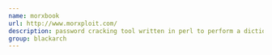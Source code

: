 ```yaml
---
name: morxbook
url: http://www.morxploit.com/
description: password cracking tool written in perl to perform a dictionary-based attack on a specific Facebook user through HTTPS. URL : http://www.morxploit.com/ Groups : blackarch blackarch-cracker
group: blackarch
---
```

